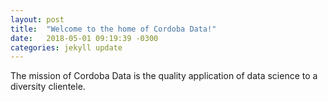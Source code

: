 ```yaml
---
layout: post
title:  "Welcome to the home of Cordoba Data!"
date:   2018-05-01 09:19:39 -0300
categories: jekyll update
---
```



The mission of Cordoba Data is the quality application of data science to a diversity clientele.


 
